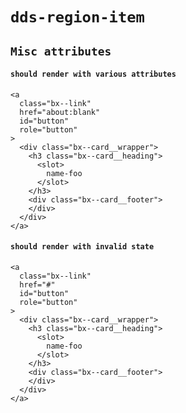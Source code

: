 # `dds-region-item`

## `Misc attributes`

#### `should render with various attributes`

```
<a
  class="bx--link"
  href="about:blank"
  id="button"
  role="button"
>
  <div class="bx--card__wrapper">
    <h3 class="bx--card__heading">
      <slot>
        name-foo
      </slot>
    </h3>
    <div class="bx--card__footer">
    </div>
  </div>
</a>

```

#### `should render with invalid state`

```
<a
  class="bx--link"
  href="#"
  id="button"
  role="button"
>
  <div class="bx--card__wrapper">
    <h3 class="bx--card__heading">
      <slot>
        name-foo
      </slot>
    </h3>
    <div class="bx--card__footer">
    </div>
  </div>
</a>

```
